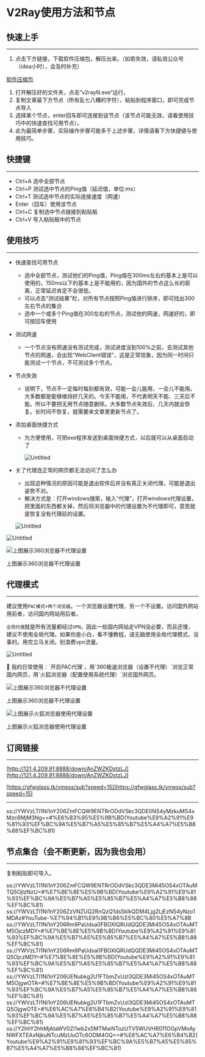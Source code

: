 # V2Ray使用方法和节点
## 快速上手

---

1. 点击下方链接，下载软件压缩包，解压出来。（如若失效，请私信公众号（idea小时），会及时补充）

[软件压缩包](https://wwe.lanzoui.com/iUUIhvv8avg)

1. 打开解压好的文件夹，点击”v2rayN.exe“运行，
2. 复制文章最下方节点（所有乱七八糟的字符），粘贴到程序窗口，即可完成节点导入
3. 选择某个节点，enter回车即可连接到该节点（该节点可能无效，请看使用技巧中的快速查找可用节点）。
4. 此为最简单步骤，实际操作步骤可能多于上述步骤，详情请看下方快捷键与使用技巧。

## 快捷键

---

- Ctrl+A 选中全部节点
- Ctrl+P 测试选中节点的Ping值（延迟值，单位:ms）
- Ctrl+T 测试选中节点的实际连接速度（网速）
- Enter（回车）使用该节点
- Ctrl+C 复制选中节点链接到粘贴板
- Ctrl+V 导入粘贴板中的节点

## 使用技巧

---

- 快速查找可用节点
    - 选中全部节点，测试他们的Ping值，Ping值在300ms左右的基本上是可以使用的，150ms以下的基本上是不能用的，因为国外的节点这么长的距离，正常延迟肯定不会很低。
    - 可以点击“测试结果”栏，对所有节点按照Ping值进行排序，即可找出300左右节点的集合
    - 选中一个或多个Ping值在300左右的节点，测试他的网速，网速好的，即可按回车使用
- 测试网速
    - 一个节点没有网速没有测试完成，测试进度没到100%之前，去测试其他节点的网速，会出现“WebClient错误”，这是正常现象，因为同一时间只能测试一个节点，不可测试多个节点。
- 节点失效
    - 说明下，节点不一定每时每刻都有效，可能一会儿能用，一会儿不能用。大多数都是能够维持好几天的。今天不能用，不代表明天不能、三天后不能。所以不要把无用节点随意删除。大多数节点失效后，几天内就会恢复。长时间不恢复，就需要来文章里更新节点了。
- 添加桌面快捷方式
    - 为方便使用，可把exe程序发送到桌面快捷方式，以后就可以从桌面启动了

      ![Untitled](https://s3-us-west-2.amazonaws.com/secure.notion-static.com/5753d2cb-5b3f-4d4e-b956-bb1cb6271d1a/Untitled.png)

- 关了代理连正常的网页都无法访问了怎么办
    - 出现这种情况的原因可能是退出软件后并没有真正关闭代理，可能是退出姿势不对。
    - 解决方式是：打开windows搜索，输入“代理”，打开windows代理设置，把里面的东西都关掉，然后将浏览器中的代理设置为不代理即可，意思就是恢复没有代理前的设置。

  ![Untitled](https://s3-us-west-2.amazonaws.com/secure.notion-static.com/bd334c81-a2f5-4f53-a48d-93b3c2017502/Untitled.png)


![Untitled](https://s3-us-west-2.amazonaws.com/secure.notion-static.com/72b0b38f-1882-4925-ab67-bf0fefb0917c/Untitled.png)

![上图展示360浏览器不代理设置](https://s3-us-west-2.amazonaws.com/secure.notion-static.com/a9dce735-3ced-487f-9688-71de0bec543a/Untitled.png)

上图展示360浏览器不代理设置

## 代理模式

---

建议使用`PAC模式+两个浏览器`。一个浏览器设置代理，另一个不设置。访问国外网站用前者，访问国内网站用后者。

`全局代理`就是所有流量都经过`VPN`，因此一些国内网站走VPN没必要，而且还慢，建议不使用全局代理。如果你是小白，看不懂教程，请无脑使用全局代理模式。没事的。用完立马关闭。别浪费vpn流量。

![Untitled](https://s3-us-west-2.amazonaws.com/secure.notion-static.com/d04fc7a9-3cec-4c5d-ba09-5ccf2e85a177/Untitled.png)

<aside>
📘 我的日常使用：`开启PAC代理`，用`360极速浏览器（设置不代理）`浏览正常国内网页，用`火狐浏览器（配置使用系统代理）`浏览国外网页。

</aside>

![上图展示360浏览器不代理设置](https://s3-us-west-2.amazonaws.com/secure.notion-static.com/a9dce735-3ced-487f-9688-71de0bec543a/Untitled.png)

上图展示360浏览器不代理设置

![上图展示火狐浏览器使用代理设置](https://s3-us-west-2.amazonaws.com/secure.notion-static.com/9cf2d3cd-76b2-47ea-9b5d-b2f91c514d43/Untitled.png)

上图展示火狐浏览器使用代理设置

## 订阅链接

---

[http://121.4.209.91:8888/down/AnZWZKDstzLJ](http://121.4.209.91:8888/down/AnZWZKDstzLJ)

[https://gfwglass.tk/vmess/sub?speed=15](https://gfwglass.tk/vmess/sub?speed=15)

---

ss://YWVzLTI1Ni1nY206ZmFCQW9ENTRrODdVSkc3QDE0NS4yMzkuMS4xMzc6MjM3Ng==#%E6%B3%95%E5%9B%BD(Youtube%E9%A2%91%E9%81%93%EF%BC%9A%E5%B7%A5%E5%85%B7%E5%A4%A7%E5%B8%88%EF%BC%81)

## 节点集合（会不断更新，因为我也会用）

---

复制粘贴即可导入。

ss://YWVzLTI1Ni1nY206ZmFCQW9ENTRrODdVSkc3QDE3Mi45OS4xOTAuMTQ5OjIzNzU=#%E7%BE%8E%E5%9B%BD(Youtube%E9%A2%91%E9%81%93%EF%BC%9A%E5%B7%A5%E5%85%B7%E5%A4%A7%E5%B8%88%EF%BC%81)
ss://YWVzLTI1Ni1nY206ZzVNZUQ2RnQzQ1dsSklkQDM4Ljg2LjEzNS4yNzo1MDAz#YouTube-%E7%94%B1%E9%9B%B6%E5%BC%80%E5%A7%8B
ss://YWVzLTI1Ni1nY206Rm9PaUdsa0FBOXlQRUdQQDE3Mi45OS4xOTAuMTM5OjczMDY=#%E7%BE%8E%E5%9B%BD(Youtube%E9%A2%91%E9%81%93%EF%BC%9A%E5%B7%A5%E5%85%B7%E5%A4%A7%E5%B8%88%EF%BC%81)
ss://YWVzLTI1Ni1nY206Rm9PaUdsa0FBOXlQRUdQQDE3Mi45OS4xOTAuMTQ5OjczMDY=#%E7%BE%8E%E5%9B%BD(Youtube%E9%A2%91%E9%81%93%EF%BC%9A%E5%B7%A5%E5%85%B7%E5%A4%A7%E5%B8%88%EF%BC%81)
ss://YWVzLTI1Ni1nY206UENubkg2U1FTbmZvUzI3QDE3Mi45OS4xOTAuMTM5OjgwOTA=#%E7%BE%8E%E5%9B%BD(Youtube%E9%A2%91%E9%81%93%EF%BC%9A%E5%B7%A5%E5%85%B7%E5%A4%A7%E5%B8%88%EF%BC%81)
ss://YWVzLTI1Ni1nY206UENubkg2U1FTbmZvUzI3QDE3Mi45OS4xOTAuMTQ5OjgwOTE=#%E6%AC%A7%E6%B4%B2(Youtube%E9%A2%91%E9%81%93%EF%BC%9A%E5%B7%A5%E5%85%B7%E5%A4%A7%E5%B8%88%EF%BC%81)
ss://Y2hhY2hhMjAtaWV0Zi1wb2x5MTMwNTozUTV5WUVHR011OGpVMnAyNWFXTEAxNjkuNTcuMzUuOTc6ODM4OQ==#%E6%AC%A7%E6%B4%B2(Youtube%E9%A2%91%E9%81%93%EF%BC%9A%E5%B7%A5%E5%85%B7%E5%A4%A7%E5%B8%88%EF%BC%81)